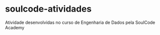 # soulcode-atividades
Atividade desenvolvidas no curso de Engenharia de Dados pela SoulCode Academy
